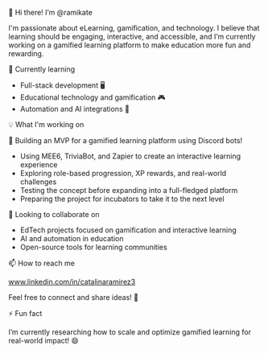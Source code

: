 👋 Hi there! I’m @ramikate

I'm passionate about eLearning, gamification, and technology. I believe that learning should be engaging, interactive, and accessible, and I’m currently working on a gamified learning platform to make education more fun and rewarding.



🌱 Currently learning

- Full-stack development 🖥️
- Educational technology and gamification 🎮
- Automation and AI integrations 🤖



💡 What I'm working on

🚀 Building an MVP for a gamified learning platform using Discord bots!
- Using MEE6, TriviaBot, and Zapier to create an interactive learning experience
- Exploring role-based progression, XP rewards, and real-world challenges
- Testing the concept before expanding into a full-fledged platform
- Preparing the project for incubators to take it to the next level



🤝 Looking to collaborate on

- EdTech projects focused on gamification and interactive learning
- AI and automation in education
- Open-source tools for learning communities



📫 How to reach me

www.linkedin.com/in/catalinaramirez3

Feel free to connect and share ideas! 🚀



⚡ Fun fact

I’m currently researching how to scale and optimize gamified learning for real-world impact! 😄

<!---
ramikate/ramikate is a ✨ special ✨ repository because its `README.md` (this file) appears on your GitHub profile.
You can click the Preview link to take a look at your changes.
--->
